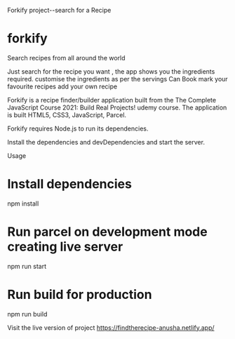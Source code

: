 Forkify project--search for a Recipe

# forkify
Search recipes from all around the world

Just search for the recipe you want , the app shows you the ingredients required. 
customise the ingredients as per the servings
Can Book mark your favourite recipes
add your own recipe 

Forkify is a recipe finder/builder application built from the The Complete JavaScript Course 2021: Build Real Projects! udemy course. 
The application is built HTML5, CSS3, JavaScript, Parcel.

Forkify requires Node.js to run its dependencies.

Install the dependencies and devDependencies and start the server.


Usage
# Install dependencies
npm install

# Run parcel on development mode creating live server
npm run start

# Run build for production
npm run build

Visit the live version of project https://findtherecipe-anusha.netlify.app/
